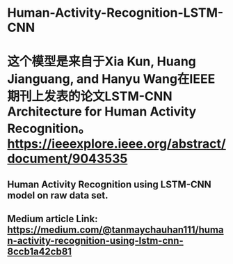 # Human-Activity-Recognition-LSTM-CNN
# 这个模型是来自于Xia Kun, Huang Jianguang, and Hanyu Wang在IEEE期刊上发表的论文LSTM-CNN Architecture for Human Activity Recognition。https://ieeexplore.ieee.org/abstract/document/9043535
## Human Activity Recognition using LSTM-CNN model on raw data set.

## Medium article Link: https://medium.com/@tanmaychauhan111/human-activity-recognition-using-lstm-cnn-8ccb1a42cb81

